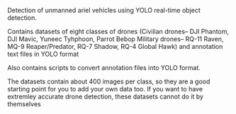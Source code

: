 Detection of unmanned ariel vehicles using YOLO real-time object detection.

Contains datasets of eight classes of drones (Civilian drones– DJI Phantom, DJI Mavic, Yuneec Tyhphoon, Parrot Bebop    Military drones– RQ-11 Raven, MQ-9 Reaper/Predator, RQ-7 Shadow, RQ-4 Global Hawk) and annotation text files in YOLO format

Also contains scripts to convert annotation files into YOLO format.

The datasets contain about 400 images per class, so they are a good starting point for you to add your own data too. If you want to have extremley accurate drone detection, these datasets cannot do it by themselves

